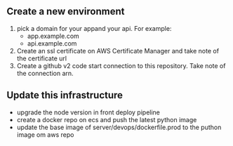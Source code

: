 ## Create a new environment
1. pick a domain for your appand your api. For example:
    - app.example.com
    - api.example.com
2. Create an ssl certificate on AWS Certificate Manager and take note of the certificate url
3. Create a github v2 code start connection to this repository. Take note of the connection arn.

## Update this infrastructure
- upgrade the node version in front deploy pipeline
- create a docker repo on ecs and push the latest python image
- update the base image of server/devops/dockerfile.prod to the puthon image om aws repo